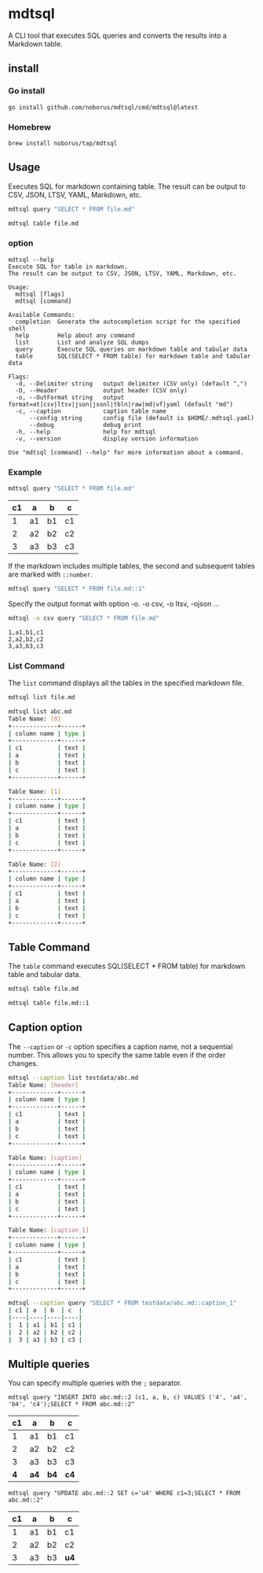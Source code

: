# mdtsql

A CLI tool that executes SQL queries and converts the results into a Markdown table.

## install

### Go install

```console
go install github.com/noborus/mdtsql/cmd/mdtsql@latest
```

### Homebrew

```console
brew install noborus/tap/mdtsql
```

## Usage

Executes SQL for markdown containing table.
The result can be output to CSV, JSON, LTSV, YAML, Markdown, etc.

```sh
mdtsql query "SELECT * FROM file.md"
```

```sh
mdtsql table file.md
```

### option

```console
mdtsql --help
Execute SQL for table in markdown.
The result can be output to CSV, JSON, LTSV, YAML, Markdown, etc.

Usage:
  mdtsql [flags]
  mdtsql [command]

Available Commands:
  completion  Generate the autocompletion script for the specified shell
  help        Help about any command
  list        List and analyze SQL dumps
  query       Execute SQL queries on markdown table and tabular data
  table       SQL(SELECT * FROM table) for markdown table and tabular data

Flags:
  -d, --Delimiter string   output delimiter (CSV only) (default ",")
  -O, --Header             output header (CSV only)
  -o, --OutFormat string   output format=at|csv|ltsv|json|jsonl|tbln|raw|md|vf|yaml (default "md")
  -c, --caption            caption table name
      --config string      config file (default is $HOME/.mdtsql.yaml)
      --debug              debug print
  -h, --help               help for mdtsql
  -v, --version            display version information

Use "mdtsql [command] --help" for more information about a command.
```

### Example

```sh
mdtsql query "SELECT * FROM file.md"
```

| c1 | a  | b  | c  |
|----|----|----|----|
|  1 | a1 | b1 | c1 |
|  2 | a2 | b2 | c2 |
|  3 | a3 | b3 | c3 |

If the markdown includes multiple tables,
the second and subsequent tables are marked with `::number`.

```sh
mdtsql query "SELECT * FROM file.md::1"
```

Specify the output format with option -o.
-o csv, -o ltsv, -ojson ...

```sh
mdtsql -o csv query "SELECT * FROM file.md"
```

```CSV
1,a1,b1,c1
2,a2,b2,c2
3,a3,b3,c3
```

### List Command

The `list` command displays all the tables in the specified markdown file.

```sh
mdtsql list file.md
```

```sh
mdtsql list abc.md
Table Name: [0]
+-------------+------+
| column name | type |
+-------------+------+
| c1          | text |
| a           | text |
| b           | text |
| c           | text |
+-------------+------+

Table Name: [1]
+-------------+------+
| column name | type |
+-------------+------+
| c1          | text |
| a           | text |
| b           | text |
| c           | text |
+-------------+------+

Table Name: [2]
+-------------+------+
| column name | type |
+-------------+------+
| c1          | text |
| a           | text |
| b           | text |
| c           | text |
+-------------+------+
```

## Table Command

The `table` command executes SQL(SELECT * FROM table) for markdown table and tabular data.

```sh
mdtsql table file.md
```

```sh
mdtsql table file.md::1
```

## Caption option

The  `--caption` or `-c` option specifies a caption name, not a sequential number.
This allows you to specify the same table even if the order changes.

```sh
mdtsql --caption list testdata/abc.md
Table Name: [header]
+-------------+------+
| column name | type |
+-------------+------+
| c1          | text |
| a           | text |
| b           | text |
| c           | text |
+-------------+------+

Table Name: [caption]
+-------------+------+
| column name | type |
+-------------+------+
| c1          | text |
| a           | text |
| b           | text |
| c           | text |
+-------------+------+

Table Name: [caption_1]
+-------------+------+
| column name | type |
+-------------+------+
| c1          | text |
| a           | text |
| b           | text |
| c           | text |
+-------------+------+
```

```sh
mdtsql --caption query "SELECT * FROM testdata/abc.md::caption_1"
| c1 | a  | b  | c  |
|----|----|----|----|
|  1 | a1 | b1 | c1 |
|  2 | a2 | b2 | c2 |
|  3 | a3 | b3 | c3 |
```

## Multiple queries

You can specify multiple queries with the `;` separator.

```console
mdtsql query "INSERT INTO abc.md::2 (c1, a, b, c) VALUES ('4', 'a4', 'b4', 'c4');SELECT * FROM abc.md::2"
```

| c1 | a  | b  | c  |
|----|----|----|----|
|  1 | a1 | b1 | c1 |
|  2 | a2 | b2 | c2 |
|  3 | a3 | b3 | c3 |
| **4** | **a4** | **b4** | **c4** |

```console
mdtsql query "UPDATE abc.md::2 SET c='u4' WHERE c1=3;SELECT * FROM abc.md::2"
```

| c1 | a  | b  | c  |
|----|----|----|----|
|  1 | a1 | b1 | c1 |
|  2 | a2 | b2 | c2 |
|  3 | a3 | b3 | **u4** |
